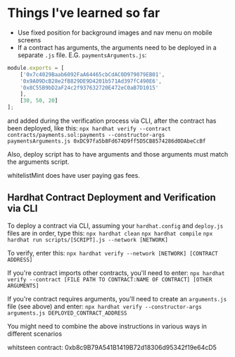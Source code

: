 # Things I've learned so far

- Use fixed position for background images and nav menu on mobile screens
- If a contract has arguments, the arguments need to be deployed in a separate `.js` file. E.G. `paymentsArguments.js`:
```js
module.exports = [
    ['0x7c4029Baab6092FaA64465cbCdAC0D979079EB01',
    '0x9A09DcB28e2fB829DE9D4201b571Ad397fC490E6',
    '0x8C55B9bD2aF24c2f937632720E472eC0aB7D1015'
    ],
    [30, 50, 20]
];
```
and added during the verification process via CLI, after the contract has been deployed, like this:
`npx hardhat verify --contract contracts/payments.sol:payments --constructor-args paymentsArguments.js 0xDC97fa5b8Fd674D9ff5D5CB8574286d0DAbeCcBf`

Also, deploy script has to have arguments and those arguments must match the arguments script.

whitelistMint does have user paying gas fees.

## Hardhat Contract Deployment and Verification via CLI

To deploy a contract via CLI, assuming your `hardhat.config` and `deploy.js` files are in order, type this:
`npx hardhat clean`
`npx hardhat compile`
`npx hardhat run scripts/[SCRIPT].js --network [NETWORK]`

To verify, enter this:
`npx hardhat verify --network [NETWORK] [CONTRACT ADDRESS]`

If you're contract imports other contracts, you'll need to enter:
`npx hardhat verify --contract [FILE PATH TO CONTRACT:NAME OF CONTRACT] [OTHER ARGUMENTS]`

If you're contract requires arguments, you'll need to create an `arguments.js` file (see above) and enter:
`npx hardhat verify --constructor-args arguments.js DEPLOYED_CONTRACT_ADDRESS`

You might need to combine the above instructions in various ways in different scenarios

whitsteen contract: 0xb8c9B79A541B1419B72d18306d95342f19e64cD5